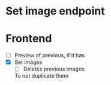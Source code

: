 # Set image endpoint

# Frontend

- [ ] Preview of previous, if it has
- [x] Set images
    - [ ] Deletes previous images
    
    To not duplicate them

